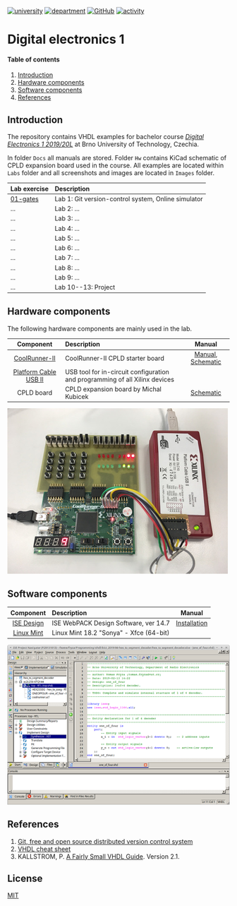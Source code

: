 [![university](https://img.shields.io/badge/university-Brno%20University%20of%20Technology-red.svg)](https://www.vutbr.cz/en/)
[![department](https://img.shields.io/badge/department-Dept.%20of%20Radio%20Electronics-blue)](https://www.facebook.com/URELBrno)
[![GitHub](https://img.shields.io/github/license/tomas-fryza/Digital-electronics-1)](https://choosealicense.com/licenses/mit/)
[![activity](https://img.shields.io/github/last-commit/tomas-fryza/Digital-electronics-1)](https://github.com/tomas-fryza/Digital-electronics-1/commits/master)

# Digital electronics 1

#### Table of contents

1. [Introduction](#introduction)
2. [Hardware components](#hardware-components)
3. [Software components](#software-components)
4. [References](#references)


## Introduction

The repository contains VHDL examples for bachelor course [*Digital Electronics 1 2019/20L*](https://www.vutbr.cz/en/students/courses/detail/210628) at Brno University of Technology, Czechia.

In folder `Docs` all manuals are stored. Folder `Hw` contains KiCad schematic of CPLD expansion board used in the course. All examples are located within `Labs` folder and all screenshots and images are located in `Images` folder.

| **Lab exercise** | **Description** |
| :-- | :-- |
| [01-gates](Labs/01-gates) | Lab 1: Git version-control system, Online simulator |
| ... | Lab 2: ... |
| ... | Lab 3: ... |
| ... | Lab 4: ... |
| ... | Lab 5: ... |
| ... | Lab 6: ... |
| ... | Lab 7: ... |
| ... | Lab 8: ... |
| ... | Lab 9: ... |
| ... | Lab 10--13: Project |


## Hardware components

The following hardware components are mainly used in the lab.

| **Component** | **Description** | **Manual** |
| :-: | :-- | :-: |
| [CoolRunner-II](https://store.digilentinc.com/coolrunner-ii-cpld-starter-board-limited-time/) | CoolRunner-II CPLD starter board | [Manual](docs/coolrunner-ii_rm.pdf), [Schematic](docs/coolrunner-ii_sch.pdf)
| [Platform Cable USB II](https://www.xilinx.com/products/boards-and-kits/hw-usb-ii-g.html) | USB tool for in-circuit configuration and programming of all Xilinx devices |
| CPLD board | CPLD expansion board by Michal Kubicek | [Schematic](Docs/cpld_expansion.pdf)

![cpld](Images/coolrunner_board.jpg)


## Software components

| **Component** | **Description** | **Manual** |
| :-: | :-- | :-: |
| [ISE Design](https://www.xilinx.com/products/design-tools/ise-design-suite/ise-webpack.html) | ISE WebPACK Design Software, ver 14.7 | [Installation](https://gitlab.com/tomas.fryza/vhdl-examples/wikis/)
| [Linux Mint](https://linuxmint.com/download_all.php) | Linux Mint 18.2 "Sonya" - Xfce (64-bit) |

![ise](Images/ise_synthesize_org.png)


## References

1. [Git, free and open source distributed version control system](https://git-scm.com/)
2. [VHDL cheat sheet](Docs/README.md)
3. KALLSTROM, P. [A Fairly Small VHDL Guide](Docs/VHDL_guide.pdf). Version 2.1.


## License

[MIT](https://choosealicense.com/licenses/mit/)
